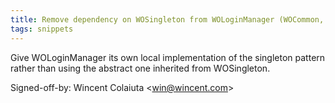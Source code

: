 ```yaml
---
title: Remove dependency on WOSingleton from WOLoginManager (WOCommon, 4450945)
tags: snippets
---
```


Give WOLoginManager its own local implementation of the singleton pattern rather than using the abstract one inherited from WOSingleton.

Signed-off-by: Wincent Colaiuta &lt;win@wincent.com&gt;
